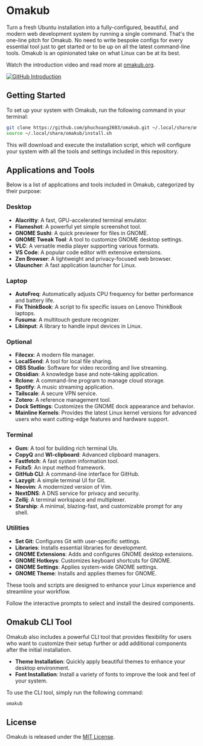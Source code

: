 # Omakub

Turn a fresh Ubuntu installation into a fully-configured, beautiful, and modern web development system by running a single command. That's the one-line pitch for Omakub. No need to write bespoke configs for every essential tool just to get started or to be up on all the latest command-line tools. Omakub is an opinionated take on what Linux can be at its best.

Watch the introduction video and read more at [omakub.org](https://omakub.org).

[![GitHub Introduction](https://img.youtube.com/vi/2WSktnoubMM/0.jpg)](https://youtu.be/2WSktnoubMM)

## Getting Started

To set up your system with Omakub, run the following command in your terminal:

```bash
git clone https://github.com/phuchoang2603/omakub.git ~/.local/share/omakub
source ~/.local/share/omakub/install.sh
```

This will download and execute the installation script, which will configure your system with all the tools and settings included in this repository.

## Applications and Tools

Below is a list of applications and tools included in Omakub, categorized by their purpose:

### Desktop
- **Alacritty**: A fast, GPU-accelerated terminal emulator.
- **Flameshot**: A powerful yet simple screenshot tool.
- **GNOME Sushi**: A quick previewer for files in GNOME.
- **GNOME Tweak Tool**: A tool to customize GNOME desktop settings.
- **VLC**: A versatile media player supporting various formats.
- **VS Code**: A popular code editor with extensive extensions.
- **Zen Browser**: A lightweight and privacy-focused web browser.
- **Ulauncher**: A fast application launcher for Linux.

### Laptop
- **AutoFreq**: Automatically adjusts CPU frequency for better performance and battery life.
- **Fix ThinkBook**: A script to fix specific issues on Lenovo ThinkBook laptops.
- **Fusuma**: A multitouch gesture recognizer.
- **Libinput**: A library to handle input devices in Linux.

### Optional
- **Filecxx**: A modern file manager.
- **LocalSend**: A tool for local file sharing.
- **OBS Studio**: Software for video recording and live streaming.
- **Obsidian**: A knowledge base and note-taking application.
- **Rclone**: A command-line program to manage cloud storage.
- **Spotify**: A music streaming application.
- **Tailscale**: A secure VPN service.
- **Zotero**: A reference management tool.
- **Dock Settings**: Customizes the GNOME dock appearance and behavior.
- **Mainline Kernels**: Provides the latest Linux kernel versions for advanced users who want cutting-edge features and hardware support.

### Terminal
- **Gum**: A tool for building rich terminal UIs.
- **CopyQ** and **Wl-clipboard**: Advanced clipboard managers.
- **Fastfetch**: A fast system information tool.
- **Fcitx5**: An input method framework.
- **GitHub CLI**: A command-line interface for GitHub.
- **Lazygit**: A simple terminal UI for Git.
- **Neovim**: A modernized version of Vim.
- **NextDNS**: A DNS service for privacy and security.
- **Zellij**: A terminal workspace and multiplexer.
- **Starship**: A minimal, blazing-fast, and customizable prompt for any shell.

### Utilities
- **Set Git**: Configures Git with user-specific settings.
- **Libraries**: Installs essential libraries for development.
- **GNOME Extensions**: Adds and configures GNOME desktop extensions.
- **GNOME Hotkeys**: Customizes keyboard shortcuts for GNOME.
- **GNOME Settings**: Applies system-wide GNOME settings.
- **GNOME Theme**: Installs and applies themes for GNOME.

These tools and scripts are designed to enhance your Linux experience and streamline your workflow.

Follow the interactive prompts to select and install the desired components.

## Omakub CLI Tool

Omakub also includes a powerful CLI tool that provides flexibility for users who want to customize their setup further or add additional components after the initial installation.

- **Theme Installation**: Quickly apply beautiful themes to enhance your desktop environment.
- **Font Installation**: Install a variety of fonts to improve the look and feel of your system.

To use the CLI tool, simply run the following command:

```bash
omakub
```

## License

Omakub is released under the [MIT License](https://opensource.org/licenses/MIT).